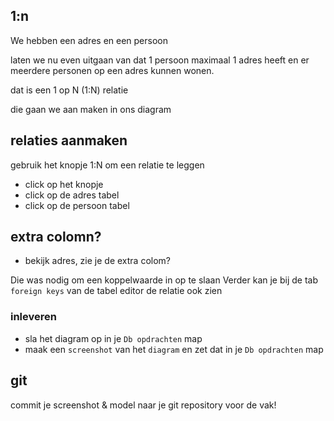 ## 1:n

We hebben een adres en een persoon

laten we nu even uitgaan van dat 1 persoon maximaal 1 adres heeft
en er meerdere personen op een adres kunnen wonen.

dat is een 1 op N (1:N) relatie

die gaan we aan maken in ons diagram



## relaties aanmaken

gebruik het knopje 1:N om een relatie te leggen

- click op het knopje
- click op de adres tabel
- click op de persoon tabel

## extra colomn?

- bekijk adres, zie je de extra colom?

Die was nodig om een koppelwaarde in op te slaan
Verder kan je bij de tab `foreign keys` van de tabel editor de relatie ook zien


### inleveren
- sla het diagram op in je `Db opdrachten` map
- maak een `screenshot` van het `diagram` en zet dat in je `Db opdrachten` map


## git

commit je screenshot & model naar je git repository voor de vak!